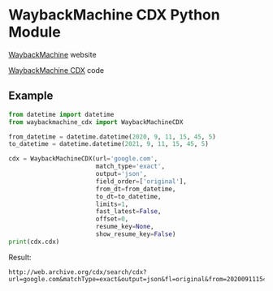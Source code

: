 # WaybackMachine CDX Python Module

[WaybackMachine](https://archive.org/web/) website

[WaybackMachine CDX](https://github.com/internetarchive/wayback/tree/master/wayback-cdx-server) code

## Example

```python
from datetime import datetime
from waybackmachine_cdx import WaybackMachineCDX

from_datetime = datetime.datetime(2020, 9, 11, 15, 45, 5)
to_datetime = datetime.datetime(2021, 9, 11, 15, 45, 5)

cdx = WaybackMachineCDX(url='google.com',
                        match_type='exact',
                        output='json',
                        field_order=['original'],
                        from_dt=from_datetime,
                        to_dt=to_datetime,
                        limits=1,
                        fast_latest=False,
                        offset=0,
                        resume_key=None,
                        show_resume_key=False)
print(cdx.cdx)
```
Result:
```
http://web.archive.org/cdx/search/cdx?url=google.com&matchType=exact&output=json&fl=original&from=20200911154505&to=20210911154505&limit=1&fastLatest=False&offset=0&resumeKey=False
```

